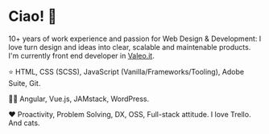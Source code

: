 # Ciao! 👋

10+ years of work experience and passion for Web Design & Development: I love turn design and ideas into clear, scalable and maintenable products. I'm currently front end developer in [Valeo.it](https://www.valeo.it).

⭐ HTML, CSS (SCSS), JavaScript (Vanilla/Frameworks/Tooling), Adobe Suite, Git.

👨‍💻 Angular, Vue.js, JAMstack, WordPress.

❤️ Proactivity, Problem Solving, DX, OSS, Full-stack attitude. I love Trello. And cats.
